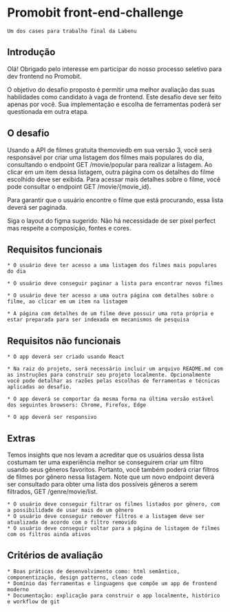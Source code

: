 # Promobit front-end-challenge
    Um dos cases para trabalho final da Labenu

## Introdução

Olá! Obrigado pelo interesse em participar do nosso processo seletivo para dev frontend no Promobit.

O objetivo do desafio proposto é permitir uma melhor avaliação das suas habilidades como candidato à vaga de frontend. Este desafio deve ser feito apenas por você. Sua implementação e escolha de ferramentas poderá ser questionada em outra etapa.

## O desafio

Usando a API de filmes gratuita themoviedb em sua versão 3, você será responsável por criar uma listagem dos filmes mais populares do dia, consultando o endpoint GET /movie/popular para realizar a listagem. Ao clicar em um item dessa listagem, outra página com os detalhes do filme escolhido deve ser exibida. Para acessar mais detalhes sobre o filme, você pode consultar o endpoint GET /movie/{movie_id}.

Para garantir que o usuário encontre o filme que está procurando, essa lista deverá ser paginada.

Siga o layout do figma sugerido. Não há necessidade de ser pixel perfect mas respeite a composição, fontes e cores.

## Requisitos funcionais

    * O usuário deve ter acesso a uma listagem dos filmes mais populares do dia

    * O usuário deve conseguir paginar a lista para encontrar novos filmes

    * O usuário deve ter acesso a uma outra página com detalhes sobre o filme, ao clicar em um item na listagem

    * A página com detalhes de um filme deve possuir uma rota própria e estar preparada para ser indexada em mecanismos de pesquisa

## Requisitos não funcionais

    * O app deverá ser criado usando React

    * Na raiz do projeto, será necessário incluir um arquivo README.md com as instruções para construir seu projeto localmente. Opcionalmente você pode detalhar as razões pelas escolhas de ferramentas e técnicas aplicadas ao desafio.

    * O app deverá se comportar da mesma forma na última versão estável dos seguintes browsers: Chrome, Firefox, Edge

    * O app deverá ser responsivo

## Extras

Temos insights que nos levam a acreditar que os usuários dessa lista costumam ter uma experiência melhor se conseguirem criar um filtro usando seus gêneros favoritos. Portanto, você também poderá criar filtros de filmes por gênero nessa listagem. Note que um novo endpoint deverá ser consultado para obter uma lista dos possíveis gêneros a serem filtrados, GET /genre/movie/list.

    * O usuário deve conseguir filtrar os filmes listados por gênero, com a possibilidade de usar mais de um gênero
    * O usuário deve conseguir remover filtros e a listagem deve ser atualizada de acordo com o filtro removido
    * O usuário deve conseguir voltar para a página de listagem de filmes com os filtros ainda ativos

## Critérios de avaliação

    * Boas práticas de desenvolvimento como: html semântico, componentização, design patterns, clean code
    * Domínio das ferramentas e linguagens que compõe um app de frontend moderno
    * Documentação: explicação para construir o app localmente, histórico e workflow de git
